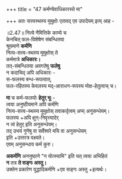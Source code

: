 +++
title = "47 कर्मण्येवाधिकारस्ते मा"

+++
अतः सत्त्वस्थस्य मुमुक्षोः एतावद् एव उपादेयम् इत्य् आह -

॥2.47॥ नित्ये नैमित्तिके काम्ये च  
केनचित् फल-विशेषेण संबन्धितया  
श्रूयमाणे **कर्मणि**  
नित्य-सत्त्व-स्थस्य मुमुक्षोस् ते  
कर्ममात्रे **अधिकारः।**  
तत्-संबन्धितया अवगतेषु **फलेषु**  
न कदाचिद् अपि अधिकारः -  
स-फलस्य बन्ध-रूपत्वात्,  
फल-रहितस्य केवलस्य मद्-आराधन-रूपस्य मोक्ष-हेतुत्वाच् च।  

**मा** च कर्म-फलयोः **हेतुर् भूः** -  
त्वया अनुष्ठीयमाने अपि कर्मणि  
नित्य-सत्त्व-स्थस्य मुमुक्षोस् तवाकर्तृत्वम् अप्य् अनुसन्धेयम्।  
फलस्य +अपि क्षुन्-निवृत्त्यादेर्  
न त्वं हेतुर् इति अनुसन्धेयम्।  
तद् उभयं गुणेषु वा सर्वेश्वरे मयि वा अनुसन्धेयम्  
इति +उत्तरत्र वक्ष्यते।  
एवम् अनुसन्धाय कर्म कुरु। 

**अकर्मणि** अननुष्ठाने "न योत्स्यामि" इति यत् त्वया अभिहितं  
**न** तत्र **ते सङ्गः अस्तु।**  
उक्तेन प्रकारेण युद्धादिकर्मणि +एव सङ्गः अस्तु +इत्यर्थः।  

